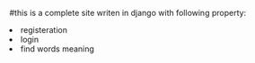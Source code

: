#this is a complete site writen in django with following property:
<li>registeration</li>
<li>login</li>
<li>find words meaning</li>
